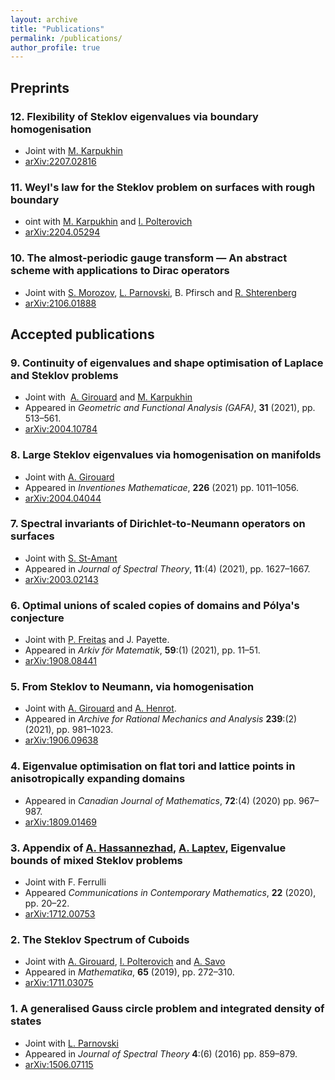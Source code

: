 ```yaml
---
layout: archive
title: "Publications"
permalink: /publications/
author_profile: true
---
```


## Preprints

### 12. Flexibility of Steklov eigenvalues via boundary homogenisation
* Joint with [M. Karpukhin](https://sites.google.com/view/mkarpukh/home)
* [arXiv:2207.02816](https://arxiv.org/abs/2207.02816)

### 11. Weyl's law for the Steklov problem on surfaces with rough boundary
* oint with [M. Karpukhin](https://sites.google.com/view/mkarpukh/home) and [I. Polterovich](https://dms.umontreal.ca/~iossif/)
* [arXiv:2204.05294](https://arxiv.org/abs/2204.05294)

### 10. The almost-periodic gauge transform &mdash; An abstract scheme with applications to Dirac operators
* Joint with [S. Morozov](https://www.mathematik.uni-muenchen.de/~morozov/), [L. Parnovski](http://www.homepages.ucl.ac.uk/~ucahlep/), B. Pfirsch and [R. Shterenberg](https://www.uab.edu/cas/mathematics/people/faculty-directory/roman-shterenberg)
* [arXiv:2106.01888](https://arxiv.org/abs/2106.01888)

## Accepted publications

### 9. Continuity of eigenvalues and shape optimisation of Laplace and Steklov problems
* Joint with  [A. Girouard](https://archimede.mat.ulaval.ca/agirouard/) and [M. Karpukhin](https://sites.google.com/view/mkarpukh/home)
* Appeared in *Geometric and Functional Analysis (GAFA)*, **31** (2021), pp. 513&ndash;561.
* [arXiv:2004.10784](https://arxiv.org/abs/2004.10784)

### 8. Large Steklov eigenvalues via homogenisation on manifolds
* Joint with [A. Girouard](https://archimede.mat.ulaval.ca/agirouard/)
* Appeared in *Inventiones Mathematicae*, **226** (2021) pp. 1011&ndash;1056.
* [arXiv:2004.04044](https://arxiv.org/abs/2004.04044)

###  7. Spectral invariants of Dirichlet-to-Neumann operators on surfaces
* Joint with [S. St-Amant](https://www.simonstamant.com/recherche.html)
* Appeared in *Journal of Spectral Theory*, **11**:(4) (2021), pp. 1627&ndash;1667.
* [arXiv:2003.02143](https://arxiv.org/abs/2003.02143)

###  6. Optimal unions of scaled copies of domains and Pólya's conjecture
* Joint with [P. Freitas](https://www.math.tecnico.ulisboa.pt/~pfreitas/) and J. Payette.
* Appeared in *Arkiv för Matematik*, **59**:(1) (2021), pp. 11&ndash;51.
* [arXiv:1908.08441](https://arxiv.org/abs/1908.08441)

###  5. From Steklov to Neumann, via homogenisation 
* Joint with [A. Girouard](https://archimede.mat.ulaval.ca/agirouard/) and [A. Henrot](http://www.iecl.univ-lorraine.fr/~Antoine.Henrot/).
* Appeared in *Archive for Rational Mechanics and Analysis* **239**:(2) (2021), pp. 981&ndash;1023.	
* [arXiv:1906.09638](https://arxiv.org/abs/1906.09638)

###  4. Eigenvalue optimisation on flat tori and lattice points in anisotropically expanding domains
* Appeared in *Canadian Journal of Mathematics*, **72**:(4) (2020) pp. 967&ndash;987.
* [arXiv:1809.01469](https://arxiv.org/abs/1809.01469)

### 3. Appendix of [A. Hassannezhad](https://asmahassannezhad.wordpress.com/), [A. Laptev](http://wwwf.imperial.ac.uk/~alaptev/), Eigenvalue bounds of mixed Steklov problems
* Joint with F. Ferrulli
* Appeared *Communications in Contemporary Mathematics*, **22** (2020), pp. 20&ndash;22.
* [arXiv:1712.00753](https://arxiv.org/abs/1712.00753)

### 2. The Steklov Spectrum of Cuboids
* Joint with [A. Girouard](https://archimede.mat.ulaval.ca/agirouard/), [I. Polterovich](https://dms.umontreal.ca/~iossif/) and [A. Savo](http://www.dmmm.uniroma1.it/~alessandro.savo/)
* Appeared in *Mathematika*, **65** (2019), pp. 272&ndash;310.
* [arXiv:1711.03075](https://arxiv.org/abs/1711.03075)

### 1. A generalised Gauss circle problem and integrated density of states
* Joint with [L. Parnovski](http://www.homepages.ucl.ac.uk/~ucahlep/)
* Appeared in *Journal of Spectral Theory* **4**:(6) (2016) pp. 859&ndash;879.
* [arXiv:1506.07115](https://arxiv.org/abs/1506.07115)
